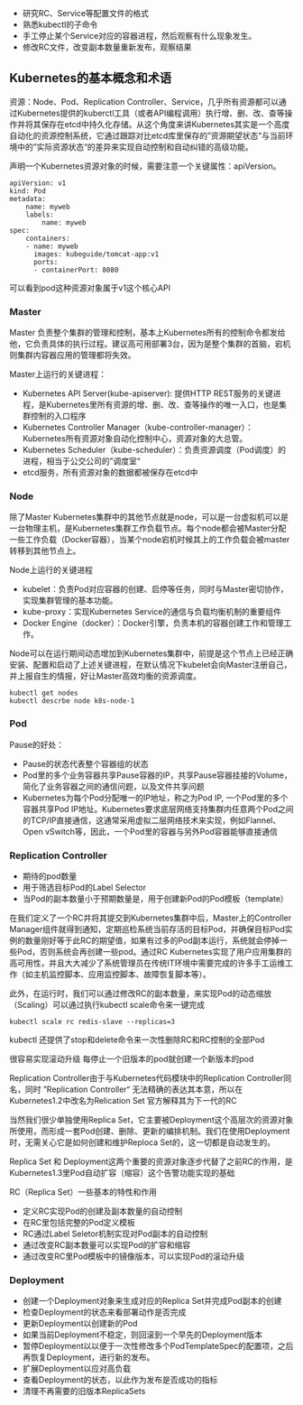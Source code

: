 - 研究RC、Service等配置文件的格式
- 熟悉kubectl的子命令
- 手工停止某个Service对应的容器进程，然后观察有什么现象发生。
- 修改RC文件，改变副本数量重新发布，观察结果

Kubernetes的基本概念和术语
---

资源：Node、Pod、Replication Controller、Service，几乎所有资源都可以通过Kubernetes提供的kuberctl工具（或者API编程调用）执行增、删、改、查等操作并将其保存在etcd中持久化存储。从这个角度来讲Kubernetes其实是一个高度自动化的资源控制系统，它通过跟踪对比etcd库里保存的”资源期望状态“与当前环境中的”实际资源状态“的差异来实现自动控制和自动纠错的高级功能。

声明一个Kubernetes资源对象的时候，需要注意一个关键属性：apiVersion。
```
apiVersion: v1
kind: Pod
metadata:
	name: myweb
	labels:
		name: myweb
spec:
	containers:
	- name: myweb
	  images: kubeguide/tomcat-app:v1
	  ports:
	  - containerPort: 8080
```
可以看到pod这种资源对象属于v1这个核心API

### Master
Master 负责整个集群的管理和控制，基本上Kubernetes所有的控制命令都发给他，它负责具体的执行过程。建议高可用部署3台，因为是整个集群的首脑，宕机则集群内容器应用的管理都将失效。

Master上运行的关键进程：  
- Kubernetes API Server(kube-apiserver): 提供HTTP REST服务的关键进程，是Kubernetes里所有资源的增、删、改、查等操作的唯一入口，也是集群控制的入口程序
- Kubernetes Controller Manager（kube-controller-manager）：Kubernetes所有资源对象自动化控制中心，资源对象的大总管。
- Kubernetes Scheduler（kube-scheduler）：负责资源调度（Pod调度）的进程，相当于公交公司的”调度室“
- etcd服务，所有资源对象的数据都被保存在etcd中
### Node
除了Master Kubernetes集群中的其他节点就是node，可以是一台虚拟机可以是一台物理主机，是Kubernetes集群工作负载节点。每个node都会被Master分配一些工作负载（Docker容器），当某个node宕机时候其上的工作负载会被master转移到其他节点上。

Node上运行的关键进程
- kubelet：负责Pod对应容器的创建、启停等任务，同时与Master密切协作，实现集群管理的基本功能。
- kube-proxy：实现Kubernetes Service的通信与负载均衡机制的重要组件
- Docker Engine（docker）：Docker引擎，负责本机的容器创建工作和管理工作。

Node可以在运行期间动态增加到Kubernetes集群中，前提是这个节点上已经正确安装、配置和启动了上述关键进程，在默认情况下kubelet会向Master注册自己，并上报自生的情报，好让Master高效均衡的资源调度。

```
kubectl get nodes
kubectl descrbe node k8s-node-1
```
### Pod
Pause的好处：

- Pause的状态代表整个容器组的状态
- Pod里的多个业务容器共享Pause容器的IP，共享Pause容器挂接的Volume，简化了业务容器之间的通信问题，以及文件共享问题
- Kubernetes为每个Pod分配唯一的IP地址，称之为Pod IP, 一个Pod里的多个容器共享Pod IP地址。Kubernetes要求底层网络支持集群内任意两个Pod之间的TCP/IP直接通信，这通常采用虚拟二层网络技术来实现，例如Flannel、Open vSwitch等，因此，一个Pod里的容器与另外Pod容器能够直接通信

### Replication Controller
- 期待的pod数量
- 用于筛选目标Pod的Label Selector
- 当Pod的副本数量小于预期数量是，用于创建新Pod的Pod模板（template）

在我们定义了一个RC并将其提交到Kubernetes集群中后，Master上的Controller Manager组件就得到通知，定期巡检系统当前存活的目标Pod，并确保目标Pod实例的数量刚好等于此RC的期望值，如果有过多的Pod副本运行，系统就会停掉一些Pod，否则系统会再创建一些pod。通过RC Kubernetes实现了用户应用集群的高可用性，并且大大减少了系统管理员在传统IT环境中需要完成的许多手工运维工作（如主机监控脚本、应用监控脚本、故障恢复脚本等）。

此外，在运行时，我们可以通过修改RC的副本数量，来实现Pod的动态缩放（Scaling）可以通过执行kubectl scale命令来一键完成
```
kubectl scale rc redis-slave --replicas=3
```
kubectl 还提供了stop和delete命令来一次性删除RC和RC控制的全部Pod

很容易实现滚动升级 每停止一个旧版本的pod就创建一个新版本的pod

Replication Controller由于与Kubernetes代码模块中的Replication Controller同名，同时 ”Replication Controller“ 无法精确的表达其本意，所以在Kubernetes1.2中改名为Relication Set 官方解释其为下一代的RC

当然我们很少单独使用Replica Set，它主要被Deployment这个高层次的资源对象所使用，而形成一套Pod创建、删除、更新的编排机制。我们在使用Deployment时，无需关心它是如何创建和维护Reploca Set的，这一切都是自动发生的。

Replica Set 和 Deployment这两个重要的资源对象逐步代替了之前RC的作用，是Kubernetes1.3里Pod自动扩容（缩容）这个告警功能实现的基础

RC（Replica Set）一些基本的特性和作用
- 定义RC实现Pod的创建及副本数量的自动控制
- 在RC里包括完整的Pod定义模板
- RC通过Label Seletor机制实现对Pod副本的自动控制
- 通过改变RC副本数量可以实现Pod的扩容和缩容
- 通过改变RC里Pod模板中的镜像版本，可以实现Pod的滚动升级

### Deployment
- 创建一个Deployment对象来生成对应的Replica Set并完成Pod副本的创建
- 检查Deployment的状态来看部署动作是否完成
- 更新Deployment以创建新的Pod
- 如果当前Deployment不稳定，则回滚到一个早先的Deployment版本
- 暂停Deployment以以便于一次性修改多个PodTemplateSpec的配置项，之后再恢复Deployment，进行新的发布。
- 扩展Deployment以应对高负载
- 查看Deployment的状态，以此作为发布是否成功的指标
- 清理不再需要的旧版本ReplicaSets


